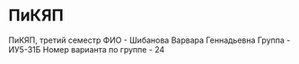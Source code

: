 # ПиКЯП 
ПиКЯП, третий семестр
ФИО - Шибанова Варвара Геннадьевна
Группа - ИУ5-31Б
Номер варианта по группе - 24
